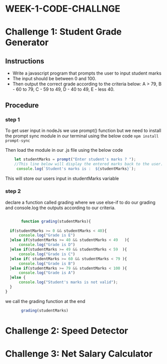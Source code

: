 # WEEK-1-CODE-CHALLNGE

# Challenge 1: Student Grade Generator

  ## Instructions
   
   * Write a javascript program that prompts the user to input student marks
   * The input should be between 0 and 100.
   * Then output the correct grade according to the criteria below: 
        A > 79, B - 60 to 79, C -  59 to 49, D - 40 to 49, E - less 40.

  ## Procedure

 ### step 1
 To get user input in nodeJs we use prompt() function
 but we need to install the prompt sync module in our terminal using the below code
  `npm install prompt-sync`

  Then load the module in our .js file using the below code

   ```javascript
       let studentMarks = prompt("Enter student's marks ? ");
       //This line below will display the entered marks back to the user.
        console.log(`Student's marks is :  ${studentMarks}`);

   ```
   This will store our users input in studentMarks variable 
  ### step 2

declare a function called grading where we use else-if to do our grading and console.log the outputs according to our criteria.

  ```javascript

         function grading(studentMarks){
    
    if(studentMarks >= 0 && studentMarks < 40){
        console.log("Grade is E")
    }else if(studentMarks >= 40 && studentMarks < 49   ){
        console.log("Grade is D")
    }else if(studentMarks >= 49 && studentMarks < 59  ){
        console.log("Grade is C")
    }else if( studentMarks >= 60 && studentMarks < 79 ){
        console.log("Grade is B")
    }else if(studentMarks >= 79 && studentMarks < 100 ){
        console.log("Grade is A")
    }else {
        console.log("Student's marks is not valid");
    }
}


   ```
we call the grading function at the end 

  ```js
         grading(studentMarks)

   ```
# Challenge 2: Speed Detector

# Challenge 3: Net Salary Calculator